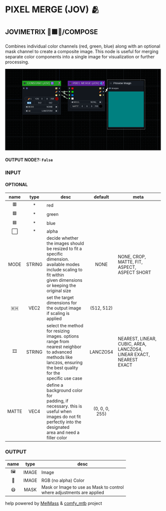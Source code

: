 # PIXEL MERGE (JOV) 🫂

## JOVIMETRIX 🔺🟩🔵/COMPOSE

Combines individual color channels (red, green, blue) along with an optional mask channel to create a composite image. This node is useful for merging separate color components into a single image for visualization or further processing.

![PIXEL MERGE](https://raw.githubusercontent.com/Amorano/Jovimetrix-examples/master/node/PIXEL%20MERGE/PIXEL%20MERGE.png)

#### OUTPUT NODE?: `False`

### INPUT

#### OPTIONAL

name | type | desc | default | meta
:---:|:---:|---|:---:|---
🟥 | * | red |  | 
🟩 | * | green |  | 
🟦 | * | blue |  | 
⬜ | * | alpha |  | 
MODE | STRING | decide whether the images should<br>be resized to fit a specific<br>dimension. available modes<br>include scaling to fit within<br>given dimensions or keeping the<br>original size | NONE | NONE, CROP, MATTE, FIT, ASPECT,<br>ASPECT SHORT
🇼🇭 | VEC2 | set the target dimensions for<br>the output image if scaling is<br>applied | (512, 512) | 
🎞️ | STRING | select the method for resizing<br>images. options range from<br>nearest neighbor to advanced<br>methods like lanczos, ensuring<br>the best quality for the<br>specific use case | LANCZOS4 | NEAREST, LINEAR, CUBIC, AREA,<br>LANCZOS4, LINEAR EXACT, NEAREST<br>EXACT
MATTE | VEC4 | define a background color for<br>padding, if necessary. this is<br>useful when images do not fit<br>perfectly into the designated<br>area and need a filler color | (0, 0, 0, 255) | 

### OUTPUT

name | type | desc
:---:|:---:|---
🖼️ | IMAGE | Image 
🌈 | IMAGE | RGB (no alpha) Color 
😷 | MASK | Mask or Image to use as Mask to control<br>where adjustments are applied 

help powered by [MelMass](https://github.com/melMass) & [comfy_mtb](https://github.com/melMass/comfy_mtb) project